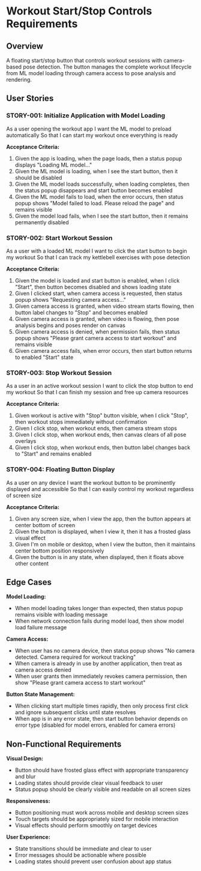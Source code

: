 # Workout Start/Stop Controls Requirements

## Overview
A floating start/stop button that controls workout sessions with camera-based pose detection. The button manages the complete workout lifecycle from ML model loading through camera access to pose analysis and rendering.

## User Stories

### STORY-001: Initialize Application with Model Loading
As a user opening the workout app
I want the ML model to preload automatically 
So that I can start my workout once everything is ready

**Acceptance Criteria:**
1. Given the app is loading, when the page loads, then a status popup displays "Loading ML model..."
2. Given the ML model is loading, when I see the start button, then it should be disabled
3. Given the ML model loads successfully, when loading completes, then the status popup disappears and start button becomes enabled
4. Given the ML model fails to load, when the error occurs, then status popup shows "Model failed to load. Please reload the page" and remains visible
5. Given the model load fails, when I see the start button, then it remains permanently disabled

### STORY-002: Start Workout Session
As a user with a loaded ML model
I want to click the start button to begin my workout
So that I can track my kettlebell exercises with pose detection

**Acceptance Criteria:**
1. Given the model is loaded and start button is enabled, when I click "Start", then button becomes disabled and shows loading state
2. Given I clicked start, when camera access is requested, then status popup shows "Requesting camera access..."
3. Given camera access is granted, when video stream starts flowing, then button label changes to "Stop" and becomes enabled
4. Given camera access is granted, when video is flowing, then pose analysis begins and poses render on canvas
5. Given camera access is denied, when permission fails, then status popup shows "Please grant camera access to start workout" and remains visible
6. Given camera access fails, when error occurs, then start button returns to enabled "Start" state

### STORY-003: Stop Workout Session  
As a user in an active workout session
I want to click the stop button to end my workout
So that I can finish my session and free up camera resources

**Acceptance Criteria:**
1. Given workout is active with "Stop" button visible, when I click "Stop", then workout stops immediately without confirmation
2. Given I click stop, when workout ends, then camera stream stops
3. Given I click stop, when workout ends, then canvas clears of all pose overlays
4. Given I click stop, when workout ends, then button label changes back to "Start" and remains enabled

### STORY-004: Floating Button Display
As a user on any device
I want the workout button to be prominently displayed and accessible
So that I can easily control my workout regardless of screen size

**Acceptance Criteria:**
1. Given any screen size, when I view the app, then the button appears at center bottom of screen
2. Given the button is displayed, when I view it, then it has a frosted glass visual effect
3. Given I'm on mobile or desktop, when I view the button, then it maintains center bottom position responsively
4. Given the button is in any state, when displayed, then it floats above other content

## Edge Cases

**Model Loading:**
- When model loading takes longer than expected, then status popup remains visible with loading message
- When network connection fails during model load, then show model load failure message

**Camera Access:**
- When user has no camera device, then status popup shows "No camera detected. Camera required for workout tracking"
- When camera is already in use by another application, then treat as camera access denied
- When user grants then immediately revokes camera permission, then show "Please grant camera access to start workout"

**Button State Management:**
- When clicking start multiple times rapidly, then only process first click and ignore subsequent clicks until state resolves
- When app is in any error state, then start button behavior depends on error type (disabled for model errors, enabled for camera errors)

## Non-Functional Requirements

**Visual Design:**
- Button should have frosted glass effect with appropriate transparency and blur
- Loading states should provide clear visual feedback to user
- Status popup should be clearly visible and readable on all screen sizes

**Responsiveness:**
- Button positioning must work across mobile and desktop screen sizes
- Touch targets should be appropriately sized for mobile interaction
- Visual effects should perform smoothly on target devices

**User Experience:**
- State transitions should be immediate and clear to user
- Error messages should be actionable where possible
- Loading states should prevent user confusion about app status